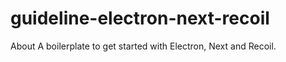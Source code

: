# guideline-electron-next-recoil
About A boilerplate to get started with Electron, Next and Recoil.
